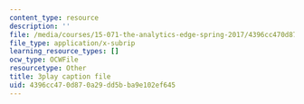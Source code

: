 ```yaml
---
content_type: resource
description: ''
file: /media/courses/15-071-the-analytics-edge-spring-2017/4396cc470d870a29dd5bba9e102ef645_8jpO-p1YvdM.srt
file_type: application/x-subrip
learning_resource_types: []
ocw_type: OCWFile
resourcetype: Other
title: 3play caption file
uid: 4396cc47-0d87-0a29-dd5b-ba9e102ef645
---
```

